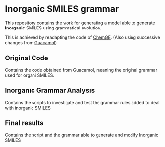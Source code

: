 # Inorganic SMILES grammar

This repository contains the work for generating a model able to generate **Inorganic** SMILES using grammatical evolution.

This is achieved by readapting the code of [ChemGE](https://github.com/tsudalab/ChemGE). (Also using successive changes from [Guacamol](https://github.com/BenevolentAI/guacamol_baselines/tree/master/smiles_ga))

## Original Code 

Contains the code obtained from Guacamol, meaning the original grammar used for organi SMILES.

## Inorganic Grammar Analysis

Contains the scripts to investigate and test the grammar rules added to deal with inorganic SMILES

## Final results

Contains the script and the grammar able to generate and modify Inorganic SMILES

